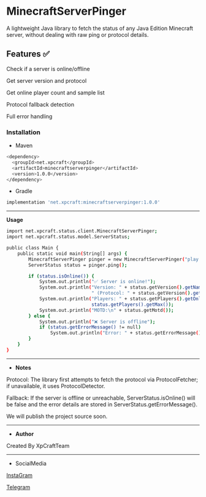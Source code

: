 # MinecraftServerPinger

A lightweight Java library to fetch the status of any Java Edition Minecraft server, without dealing with raw ping or protocol details.

## Features ✅

Check if a server is online/offline

Get server version and protocol

Get online player count and sample list

Protocol fallback detection

Full error handling

### Installation

- Maven

```bash
<dependency>
  <groupId>net.xpcraft</groupId>
  <artifactId>minecraftserverpinger</artifactId>
  <version>1.0.0</version>
</dependency> 
```

- Gradle

``` bash
implementation 'net.xpcraft:minecraftserverpinger:1.0.0'
```
---

**Usage**

``` bash
import net.xpcraft.status.client.MinecraftServerPinger;
import net.xpcraft.status.model.ServerStatus;

public class Main {
    public static void main(String[] args) {
        MinecraftServerPinger pinger = new MinecraftServerPinger("play.hypixel.net", 25565);
        ServerStatus status = pinger.ping();

        if (status.isOnline()) {
            System.out.println("✅ Server is online!");
            System.out.println("Version: " + status.getVersion().getNameClean() +
                               " (Protocol: " + status.getVersion().getProtocol() + ")");
            System.out.println("Players: " + status.getPlayers().getOnline() + "/" +
                               status.getPlayers().getMax());
            System.out.println("MOTD:\n" + status.getMotd());
        } else {
            System.out.println("❌ Server is offline");
            if (status.getErrorMessage() != null)
                System.out.println("Error: " + status.getErrorMessage());
        }
    }
}
```

---

- **Notes**

Protocol: The library first attempts to fetch the protocol via ProtocolFetcher; if unavailable, it uses ProtocolDetector.

Fallback: If the server is offline or unreachable, ServerStatus.isOnline() will be false and the error details are stored in ServerStatus.getErrorMessage().

We will publish the project source soon.

--- 

- **Author**

Created By XpCraftTeam

---

- SocialMedia

[InstaGram](https://www.instagram.com/meme.traker?igsh=MTZhc2R2MXJoZHAyZg==)

[Telegram](https://t.me/meme_mrtraker)
